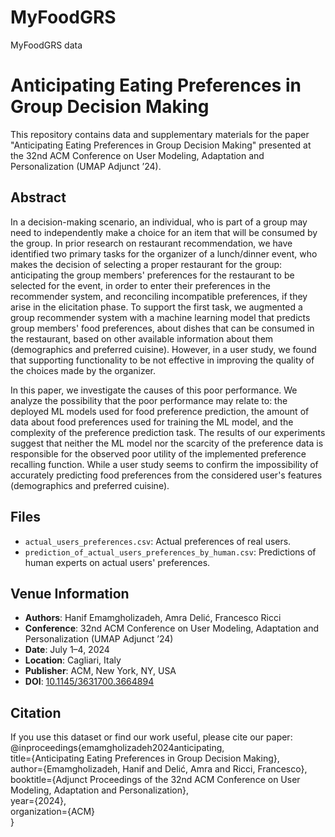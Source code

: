 # MyFoodGRS
MyFoodGRS data

# Anticipating Eating Preferences in Group Decision Making

This repository contains data and supplementary materials for the paper "Anticipating Eating Preferences in Group Decision Making" presented at the 32nd ACM Conference on User Modeling, Adaptation and Personalization (UMAP Adjunct ’24).

## Abstract

In a decision-making scenario, an individual, who is part of a group may need to independently make a choice for an item that will be consumed by the group. In prior research on restaurant recommendation, we have identified two primary tasks for the organizer of a lunch/dinner event, who makes the decision of selecting a proper restaurant for the group: anticipating the group members' preferences for the restaurant to be selected for the event, in order to enter their preferences in the recommender system, and reconciling incompatible preferences, if they arise in the elicitation phase. To support the first task, we augmented a group recommender system with a machine learning model that predicts group members' food preferences, about dishes that can be consumed in the restaurant, based on other available information about them (demographics and preferred cuisine). However, in a user study, we found that supporting functionality to be not effective in improving the quality of the choices made by the organizer.

In this paper, we investigate the causes of this poor performance. We analyze the possibility that the poor performance may relate to: the deployed ML models used for food preference prediction, the amount of data about food preferences used for training the ML model, and the complexity of the preference prediction task. The results of our experiments suggest that neither the ML model nor the scarcity of the preference data is responsible for the observed poor utility of the implemented preference recalling function. While a user study seems to confirm the impossibility of accurately predicting food preferences from the considered user's features (demographics and preferred cuisine).

## Files

- `actual_users_preferences.csv`: Actual preferences of real users.
- `prediction_of_actual_users_preferences_by_human.csv`: Predictions of human experts on actual users' preferences.

## Venue Information

- **Authors**: Hanif Emamgholizadeh, Amra Delić, Francesco Ricci
- **Conference**: 32nd ACM Conference on User Modeling, Adaptation and Personalization (UMAP Adjunct ’24)
- **Date**: July 1–4, 2024
- **Location**: Cagliari, Italy
- **Publisher**: ACM, New York, NY, USA
- **DOI**: [10.1145/3631700.3664894](https://doi.org/10.1145/3631700.3664894)

## Citation

If you use this dataset or find our work useful, please cite our paper:\
@inproceedings{emamgholizadeh2024anticipating,\
title={Anticipating Eating Preferences in Group Decision Making},\
author={Emamgholizadeh, Hanif and Delić, Amra and Ricci, Francesco},\
booktitle={Adjunct Proceedings of the 32nd ACM Conference on User Modeling, Adaptation and Personalization},\
year={2024},\
organization={ACM}\
}
